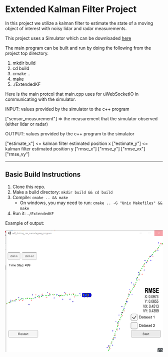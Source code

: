 # Extended Kalman Filter Project 

In this project we utilize a kalman filter to estimate the state of a moving object of interest with noisy lidar and radar measurements.

This project uses a Simulator which can be downloaded [here](https://github.com/udacity/self-driving-car-sim/releases)


The main program can be built and run by doing the following from the project top directory.

1. mkdir build
2. cd build
3. cmake ..
4. make
5. ./ExtendedKF


Here is the main protcol that main.cpp uses for uWebSocketIO in communicating with the simulator.


INPUT: values provided by the simulator to the c++ program

["sensor_measurement"] => the measurement that the simulator observed (either lidar or radar)


OUTPUT: values provided by the c++ program to the simulator

["estimate_x"] <= kalman filter estimated position x
["estimate_y"] <= kalman filter estimated position y
["rmse_x"]
["rmse_y"]
["rmse_vx"]
["rmse_vy"]

---

## Basic Build Instructions

1. Clone this repo.
2. Make a build directory: `mkdir build && cd build`
3. Compile: `cmake .. && make` 
   * On windows, you may need to run: `cmake .. -G "Unix Makefiles" && make`
4. Run it: `./ExtendedKF `

Example of output:

![EKF OUTPUT](./result-img/ekf-res.png)

